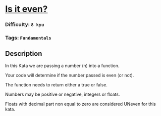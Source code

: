 # [Is it even?](https://www.codewars.com/kata/555a67db74814aa4ee0001b5)

### Difficulty: `8 kyu`

### Tags: `Fundamentals`

## Description

In this Kata we are passing a number (n) into a function.

Your code will determine if the number passed is even (or not).

The function needs to return either a true or false.

Numbers may be positive or negative, integers or floats.

Floats with decimal part non equal to zero are considered UNeven for this kata.

